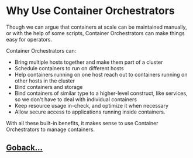# **Why** Use Container Orchestrators

Though we can argue that containers at scale can be maintained manually, or with the help of some scripts, Container Orchestrators can make things easy for operators.

Container Orchestrators can:

- Bring multiple hosts together and make them part of a cluster
- Schedule containers to run on different hosts
- Help containers running on one host reach out to containers running on other hosts in the cluster
- Bind containers and storage
- Bind containers of similar type to a higher-level construct, like services, so we don't have to deal with individual containers
- Keep resource usage in-check, and optimize it when necessary
- Allow secure access to applications running inside containers.

With all these built-in benefits, it makes sense to use Container Orchestrators to manage containers.

## [Goback...](./index.md)